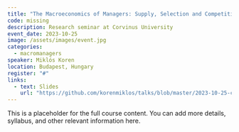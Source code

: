 ```yaml
---
title: "The Macroeconomics of Managers: Supply, Selection and Competition"
code: missing
description: Research seminar at Corvinus University
event_date: 2023-10-25
image: /assets/images/event.jpg
categories: 
  - macromanagers
speaker: Miklós Koren
location: Budapest, Hungary
register: "#"
links:
  - text: Slides
    url: "https://github.com/korenmiklos/talks/blob/master/2023-10-25-corvinus/README.pdf"
---
```


This is a placeholder for the full course content. You can add more details, syllabus, and other relevant information here.

